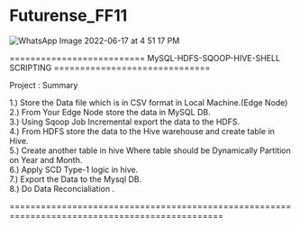 # Futurense_FF11

![WhatsApp Image 2022-06-17 at 4 51 17 PM](https://user-images.githubusercontent.com/107995830/175770857-c8fd2487-83cb-4eea-9101-50a3521fb049.jpeg)

========================== MySQL-HDFS-SQOOP-HIVE-SHELL SCRIPTING ==============================

Project : Summary

1.) Store the Data file which is in CSV format in Local Machine.(Edge Node)  <br />
2.) From Your Edge Node store the data in MySQL DB.                            <br />
3.) Using Sqoop Job Incremental export the data to the HDFS.                     <br />
4.) From HDFS store the data to the Hive warehouse and create table in Hive.       <br />
5.) Create another table in hive Where table should be Dynamically Partition on Year and Month. <br />
6.) Apply SCD Type-1 logic in hive. <br />
7.) Export the Data to the Mysql DB. <br />
8.) Do Data Reconcialiation . <br />

===============================================================================================
